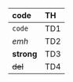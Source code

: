 | code | TH |
|:----|:----|
| `code` | TD1 |
| *emh* | TD2 |
| **strong** | TD3 |
| ~~del~~ | TD4 |
